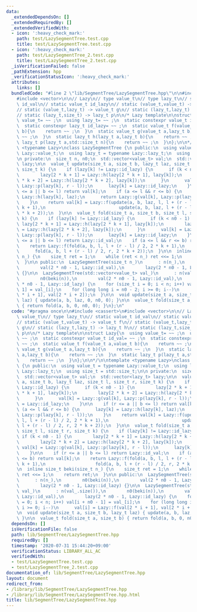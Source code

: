 ```yaml
---
data:
  _extendedDependsOn: []
  _extendedRequiredBy: []
  _extendedVerifiedWith:
  - icon: ':heavy_check_mark:'
    path: test/LazySegmentTree.test.cpp
    title: test/LazySegmentTree.test.cpp
  - icon: ':heavy_check_mark:'
    path: test/LazySegmentTree_2.test.cpp
    title: test/LazySegmentTree_2.test.cpp
  _isVerificationFailed: false
  _pathExtension: hpp
  _verificationStatusIcon: ':heavy_check_mark:'
  attributes:
    links: []
  bundledCode: "#line 2 \"lib/SegmentTree/LazySegmentTree.hpp\"\n\n#include <cassert>\n\
    #include <vector>\n\n// Lazy\n// type value_t\n// type lazy_t\n// static value_t\
    \ id_val\n// static value_t id_lazy\n// static (value_t,value_t) -> value_t f\n\
    // static (value_t,lazy_t) -> value_t g\n// static (lazy_t,lazy_t) -> lazy_t h\n\
    // static (lazy_t,size_t) -> lazy_t p\n\n/* Lazy template\n\nstruct Lazy{\n  using\
    \ value_t= ~~ ;\n  using lazy_t= ~~ ;\n  static constexpr value_t id_val= ~~ ;\n\
    \  static constexpr lazy_t id_lazy= ~~ ;\n  static value_t f(value_t a,value_t\
    \ b){\n    return ~~ ;\n  }\n  static value_t g(value_t a,lazy_t b){\n    return\
    \ ~~ ;\n  }\n  static lazy_t h(lazy_t a,lazy_t b){\n    return ~~ ;\n  }\n  static\
    \ lazy_t p(lazy_t a,std::size_t n){\n    return ~~ ;\n  }\n};\n\n*/\n\ntemplate\
    \ <typename Lazy>\nclass LazySegmentTree {\n public:\n  using value_t = typename\
    \ Lazy::value_t;\n  using lazy_t = typename Lazy::lazy_t;\n  using size_t = std::size_t;\n\
    \n private:\n  size_t n, n0;\n  std::vector<value_t> val;\n  std::vector<lazy_t>\
    \ lazy;\n\n  value_t update(size_t a, size_t b, lazy_t laz, size_t l, size_t r,\
    \ size_t k) {\n    if (lazy[k] != Lazy::id_lazy) {\n      if (k < n0 - 1) {\n\
    \        lazy[2 * k + 1] = Lazy::h(lazy[2 * k + 1], lazy[k]);\n        lazy[2\
    \ * k + 2] = Lazy::h(lazy[2 * k + 2], lazy[k]);\n      }\n      val[k] = Lazy::g(val[k],\
    \ Lazy::p(lazy[k], r - l));\n      lazy[k] = Lazy::id_lazy;\n    }\n\n    if (r\
    \ <= a || b <= l) return val[k];\n    if (a <= l && r <= b) {\n      lazy[k] =\
    \ Lazy::h(lazy[k], laz);\n      return Lazy::g(val[k], Lazy::p(lazy[k], r - l));\n\
    \    }\n    return val[k] = Lazy::f(update(a, b, laz, l, l + (r - l) / 2, 2 *\
    \ k + 1),\n                            update(a, b, laz, l + (r - l) / 2, r, 2\
    \ * k + 2));\n  }\n\n  value_t fold(size_t a, size_t b, size_t l, size_t r, size_t\
    \ k) {\n    if (lazy[k] != Lazy::id_lazy) {\n      if (k < n0 - 1) {\n       \
    \ lazy[2 * k + 1] = Lazy::h(lazy[2 * k + 1], lazy[k]);\n        lazy[2 * k + 2]\
    \ = Lazy::h(lazy[2 * k + 2], lazy[k]);\n      }\n      val[k] = Lazy::g(val[k],\
    \ Lazy::p(lazy[k], r - l));\n      lazy[k] = Lazy::id_lazy;\n    }\n\n    if (r\
    \ <= a || b <= l) return Lazy::id_val;\n    if (a <= l && r <= b) return val[k];\n\
    \    return Lazy::f(fold(a, b, l, l + (r - l) / 2, 2 * k + 1),\n             \
    \      fold(a, b, l + (r - l) / 2, r, 2 * k + 2));\n  }\n\n  inline size_t beki(size_t\
    \ n_) {\n    size_t ret = 1;\n    while (ret < n_) ret <<= 1;\n    return ret;\n\
    \  }\n\n public:\n  LazySegmentTree(size_t n_)\n      : n(n_),\n        n0(beki(n)),\n\
    \        val(2 * n0 - 1, Lazy::id_val),\n        lazy(2 * n0 - 1, Lazy::id_lazy)\
    \ {}\n\n  LazySegmentTree(std::vector<value_t> val_)\n      : n(val_.size()),\n\
    \        n0(beki(n)),\n        val(2 * n0 - 1, Lazy::id_val),\n        lazy(2\
    \ * n0 - 1, Lazy::id_lazy) {\n    for (size_t i = 0; i < n; i++) val[i + n0 -\
    \ 1] = val_[i];\n    for (long long i = n0 - 2; i >= 0; i--)\n      val[i] = Lazy::f(val[2\
    \ * i + 1], val[2 * i + 2]);\n  }\n\n  void update(size_t a, size_t b, lazy_t\
    \ laz) { update(a, b, laz, 0, n0, 0); }\n\n  value_t fold(size_t a, size_t b)\
    \ { return fold(a, b, 0, n0, 0); }\n};\n"
  code: "#pragma once\n\n#include <cassert>\n#include <vector>\n\n// Lazy\n// type\
    \ value_t\n// type lazy_t\n// static value_t id_val\n// static value_t id_lazy\n\
    // static (value_t,value_t) -> value_t f\n// static (value_t,lazy_t) -> value_t\
    \ g\n// static (lazy_t,lazy_t) -> lazy_t h\n// static (lazy_t,size_t) -> lazy_t\
    \ p\n\n/* Lazy template\n\nstruct Lazy{\n  using value_t= ~~ ;\n  using lazy_t=\
    \ ~~ ;\n  static constexpr value_t id_val= ~~ ;\n  static constexpr lazy_t id_lazy=\
    \ ~~ ;\n  static value_t f(value_t a,value_t b){\n    return ~~ ;\n  }\n  static\
    \ value_t g(value_t a,lazy_t b){\n    return ~~ ;\n  }\n  static lazy_t h(lazy_t\
    \ a,lazy_t b){\n    return ~~ ;\n  }\n  static lazy_t p(lazy_t a,std::size_t n){\n\
    \    return ~~ ;\n  }\n};\n\n*/\n\ntemplate <typename Lazy>\nclass LazySegmentTree\
    \ {\n public:\n  using value_t = typename Lazy::value_t;\n  using lazy_t = typename\
    \ Lazy::lazy_t;\n  using size_t = std::size_t;\n\n private:\n  size_t n, n0;\n\
    \  std::vector<value_t> val;\n  std::vector<lazy_t> lazy;\n\n  value_t update(size_t\
    \ a, size_t b, lazy_t laz, size_t l, size_t r, size_t k) {\n    if (lazy[k] !=\
    \ Lazy::id_lazy) {\n      if (k < n0 - 1) {\n        lazy[2 * k + 1] = Lazy::h(lazy[2\
    \ * k + 1], lazy[k]);\n        lazy[2 * k + 2] = Lazy::h(lazy[2 * k + 2], lazy[k]);\n\
    \      }\n      val[k] = Lazy::g(val[k], Lazy::p(lazy[k], r - l));\n      lazy[k]\
    \ = Lazy::id_lazy;\n    }\n\n    if (r <= a || b <= l) return val[k];\n    if\
    \ (a <= l && r <= b) {\n      lazy[k] = Lazy::h(lazy[k], laz);\n      return Lazy::g(val[k],\
    \ Lazy::p(lazy[k], r - l));\n    }\n    return val[k] = Lazy::f(update(a, b, laz,\
    \ l, l + (r - l) / 2, 2 * k + 1),\n                            update(a, b, laz,\
    \ l + (r - l) / 2, r, 2 * k + 2));\n  }\n\n  value_t fold(size_t a, size_t b,\
    \ size_t l, size_t r, size_t k) {\n    if (lazy[k] != Lazy::id_lazy) {\n     \
    \ if (k < n0 - 1) {\n        lazy[2 * k + 1] = Lazy::h(lazy[2 * k + 1], lazy[k]);\n\
    \        lazy[2 * k + 2] = Lazy::h(lazy[2 * k + 2], lazy[k]);\n      }\n     \
    \ val[k] = Lazy::g(val[k], Lazy::p(lazy[k], r - l));\n      lazy[k] = Lazy::id_lazy;\n\
    \    }\n\n    if (r <= a || b <= l) return Lazy::id_val;\n    if (a <= l && r\
    \ <= b) return val[k];\n    return Lazy::f(fold(a, b, l, l + (r - l) / 2, 2 *\
    \ k + 1),\n                   fold(a, b, l + (r - l) / 2, r, 2 * k + 2));\n  }\n\
    \n  inline size_t beki(size_t n_) {\n    size_t ret = 1;\n    while (ret < n_)\
    \ ret <<= 1;\n    return ret;\n  }\n\n public:\n  LazySegmentTree(size_t n_)\n\
    \      : n(n_),\n        n0(beki(n)),\n        val(2 * n0 - 1, Lazy::id_val),\n\
    \        lazy(2 * n0 - 1, Lazy::id_lazy) {}\n\n  LazySegmentTree(std::vector<value_t>\
    \ val_)\n      : n(val_.size()),\n        n0(beki(n)),\n        val(2 * n0 - 1,\
    \ Lazy::id_val),\n        lazy(2 * n0 - 1, Lazy::id_lazy) {\n    for (size_t i\
    \ = 0; i < n; i++) val[i + n0 - 1] = val_[i];\n    for (long long i = n0 - 2;\
    \ i >= 0; i--)\n      val[i] = Lazy::f(val[2 * i + 1], val[2 * i + 2]);\n  }\n\
    \n  void update(size_t a, size_t b, lazy_t laz) { update(a, b, laz, 0, n0, 0);\
    \ }\n\n  value_t fold(size_t a, size_t b) { return fold(a, b, 0, n0, 0); }\n};"
  dependsOn: []
  isVerificationFile: false
  path: lib/SegmentTree/LazySegmentTree.hpp
  requiredBy: []
  timestamp: '2020-07-31 15:44:20+09:00'
  verificationStatus: LIBRARY_ALL_AC
  verifiedWith:
  - test/LazySegmentTree.test.cpp
  - test/LazySegmentTree_2.test.cpp
documentation_of: lib/SegmentTree/LazySegmentTree.hpp
layout: document
redirect_from:
- /library/lib/SegmentTree/LazySegmentTree.hpp
- /library/lib/SegmentTree/LazySegmentTree.hpp.html
title: lib/SegmentTree/LazySegmentTree.hpp
---
```

